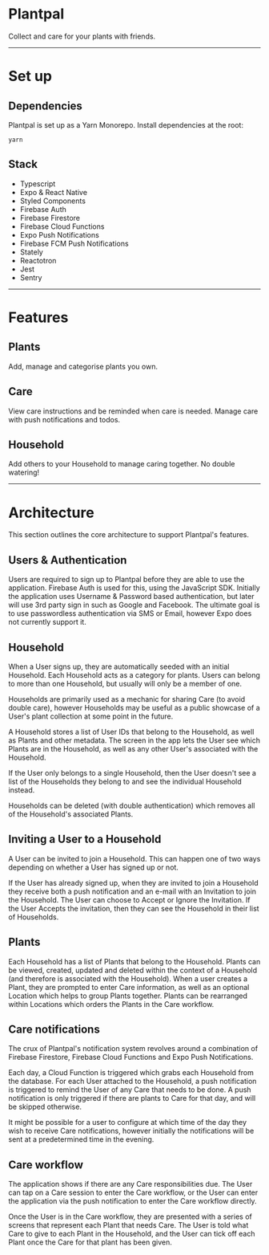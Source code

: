 # Plantpal

Collect and care for your plants with friends.

---

# Set up

## Dependencies

Plantpal is set up as a Yarn Monorepo. Install dependencies at the root:

```
yarn
```

## Stack

- Typescript
- Expo & React Native
- Styled Components
- Firebase Auth
- Firebase Firestore
- Firebase Cloud Functions
- Expo Push Notifications
- Firebase FCM Push Notifications
- Stately
- Reactotron
- Jest
- Sentry

---

# Features

## Plants

Add, manage and categorise plants you own.

## Care

View care instructions and be reminded when care is needed. Manage care with push notifications and todos.

## Household

Add others to your Household to manage caring together. No double watering!

---

# Architecture

This section outlines the core architecture to support Plantpal's features.

## Users & Authentication

Users are required to sign up to Plantpal before they are able to use the application. Firebase Auth is used for this, using the JavaScript SDK. Initially the application uses Username & Password based authentication, but later will use 3rd party sign in such as Google and Facebook. The ultimate goal is to use passwordless authentication via SMS or Email, however Expo does not currently support it.

## Household

When a User signs up, they are automatically seeded with an initial Household. Each Household acts as a category for plants. Users can belong to more than one Household, but usually will only be a member of one.

Households are primarily used as a mechanic for sharing Care (to avoid double care), however Households may be useful as a public showcase of a User's plant collection at some point in the future.

A Household stores a list of User IDs that belong to the Household, as well as Plants and other metadata. The screen in the app lets the User see which Plants are in the Household, as well as any other User's associated with the Household.

If the User only belongs to a single Household, then the User doesn't see a list of the Households they belong to and see the individual Household instead.

Households can be deleted (with double authentication) which removes all of the Household's associated Plants.

## Inviting a User to a Household

A User can be invited to join a Household. This can happen one of two ways depending on whether a User has signed up or not.

If the User has already signed up, when they are invited to join a Household they receive both a push notification and an e-mail with an Invitation to join the Household. The User can choose to Accept or Ignore the Invitation. If the User Accepts the invitation, then they can see the Household in their list of Households.

## Plants

Each Household has a list of Plants that belong to the Household. Plants can be viewed, created, updated and deleted within the context of a Household (and therefore is associated with the Household). When a user creates a Plant, they are prompted to enter Care information, as well as an optional Location which helps to group Plants together. Plants can be rearranged within Locations which orders the Plants in the Care workflow.

## Care notifications

The crux of Plantpal's notification system revolves around a combination of Firebase Firestore, Firebase Cloud Functions and Expo Push Notifications.

Each day, a Cloud Function is triggered which grabs each Household from the database. For each User attached to the Household, a push notification is triggered to remind the User of any Care that needs to be done. A push notification is only triggered if there are plants to Care for that day, and will be skipped otherwise.

It might be possible for a user to configure at which time of the day they wish to receive Care notifications, however initially the notifications will be sent at a predetermined time in the evening.

## Care workflow

The application shows if there are any Care responsibilities due. The User can tap on a Care session to enter the Care workflow, or the User can enter the application via the push notification to enter the Care workflow directly.

Once the User is in the Care workflow, they are presented with a series of screens that represent each Plant that needs Care. The User is told what Care to give to each Plant in the Household, and the User can tick off each Plant once the Care for that plant has been given.
